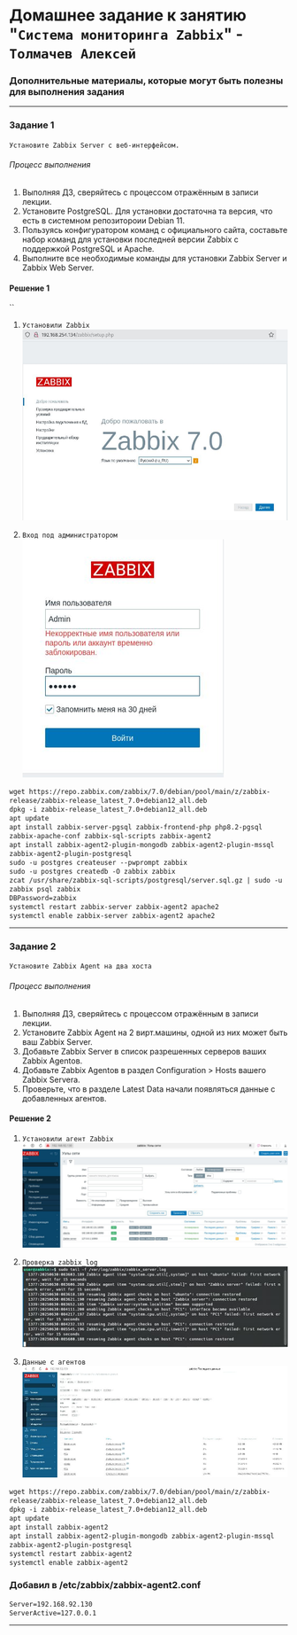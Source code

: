 # Домашнее задание к занятию "`Система мониторинга Zabbix`" - `Толмачев Алексей`

### Дополнительные материалы, которые могут быть полезны для выполнения задания

---

### Задание 1

`Установите Zabbix Server с веб-интерфейсом.`

###### Процесс выполнения

1. Выполняя ДЗ, сверяйтесь с процессом отражённым в записи лекции.
2. Установите PostgreSQL. Для установки достаточна та версия, что есть в системном репозитороии Debian 11.
3. Пользуясь конфигуратором команд с официального сайта, составьте набор команд для установки последней версии Zabbix с поддержкой PostgreSQL и Apache.
4. Выполните все необходимые команды для установки Zabbix Server и Zabbix Web Server.

#### Решение 1

``

1. `Установили Zabbix`
   ![Установка Zabbix](./zabbix1.JPG)

2. `Вход под администратором`
   ![Установка Zabbix](./zabbix2.JPG)

```
wget https://repo.zabbix.com/zabbix/7.0/debian/pool/main/z/zabbix-release/zabbix-release_latest_7.0+debian12_all.deb
dpkg -i zabbix-release_latest_7.0+debian12_all.deb
apt update
apt install zabbix-server-pgsql zabbix-frontend-php php8.2-pgsql zabbix-apache-conf zabbix-sql-scripts zabbix-agent2
apt install zabbix-agent2-plugin-mongodb zabbix-agent2-plugin-mssql zabbix-agent2-plugin-postgresql
sudo -u postgres createuser --pwprompt zabbix
sudo -u postgres createdb -O zabbix zabbix
zcat /usr/share/zabbix-sql-scripts/postgresql/server.sql.gz | sudo -u zabbix psql zabbix
DBPassword=zabbix
systemctl restart zabbix-server zabbix-agent2 apache2
systemctl enable zabbix-server zabbix-agent2 apache2
```

---

### Задание 2

`Установите Zabbix Agent на два хоста`

###### Процесс выполнения

1. Выполняя ДЗ, сверяйтесь с процессом отражённым в записи лекции.
2. Установите Zabbix Agent на 2 вирт.машины, одной из них может быть ваш Zabbix Server.
3. Добавьте Zabbix Server в список разрешенных серверов ваших Zabbix Agentов.
4. Добавьте Zabbix Agentов в раздел Configuration > Hosts вашего Zabbix Servera.
5. Проверьте, что в разделе Latest Data начали появляться данные с добавленных агентов.

#### Решение 2

1. `Установили агент Zabbix`
   ![Установленные агенты Zabbix](./zabbix3.jpg)

2. `Проверка zabbix_log`
   ![Проверка zabbix_log](./zabbix4.JPG)

3. `Данные с агентов`
   ![Данные с агентов](./zabbix5.JPG)

```
wget https://repo.zabbix.com/zabbix/7.0/debian/pool/main/z/zabbix-release/zabbix-release_latest_7.0+debian12_all.deb
dpkg -i zabbix-release_latest_7.0+debian12_all.deb
apt update
apt install zabbix-agent2
apt install zabbix-agent2-plugin-mongodb zabbix-agent2-plugin-mssql zabbix-agent2-plugin-postgresql
systemctl restart zabbix-agent2
systemctl enable zabbix-agent2
```

### Добавил в /etc/zabbix/zabbix-agent2.conf

```
Server=192.168.92.130
ServerActive=127.0.0.1
```

---
